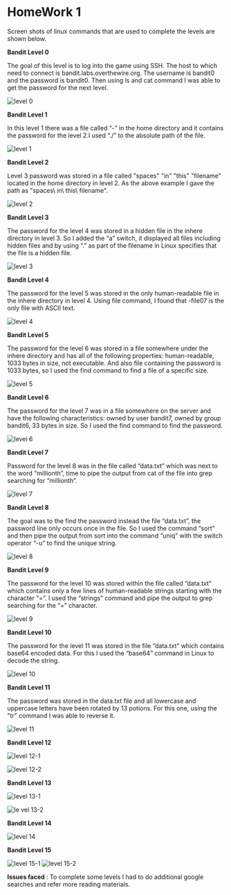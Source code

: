 # HomeWork 1

Screen shots of linux commands that are used to complete the levels are shown below.

**Bandit Level 0**

The goal of this level is to log into the game using SSH. The host to which need to connect is bandit.labs.overthewire.org. The username is bandit0 and the password is bandit0. Then using ls and cat command I was able to get the password for the next level.

![level 0](https://cloud.githubusercontent.com/assets/18345069/14378936/4c24ab78-fd95-11e5-82d5-25c5853f2294.png)

**Bandit Level 1**

In this level 1 there was a file called “-” in the home directory and it contains the password for the level 2.I used “./” to the absolute path of the file.

![level 1](https://cloud.githubusercontent.com/assets/18345069/14378935/4c218560-fd95-11e5-94e5-6bf25f60a107.png)

**Bandit Level 2**

Level 3 password was stored in a file called "spaces" "in" "this" "filename" located in the home directory in level 2. As the above example I gave the path as "spaces\ in\ this\ filename".

![level 2](https://cloud.githubusercontent.com/assets/18345069/14378933/4c2127a0-fd95-11e5-9447-7bad1f7d6494.png)

**Bandit Level 3**

The password for the level 4 was stored in a hidden file in the inhere directory in level 3. So I added the “a” switch, it displayed all files including hidden files and by using “.” as part of the filename in Linux specifies that the file is a hidden file.

![level 3](https://cloud.githubusercontent.com/assets/18345069/14378932/4c210cc0-fd95-11e5-96f5-d640d4e92c61.png)

**Bandit Level 4**

The password for the level 5 was stored in the only human-readable file in the inhere directory in level 4. Using file command, I found that -file07 is the only file with ASCII text.

![level 4](https://cloud.githubusercontent.com/assets/18345069/14378934/4c215b44-fd95-11e5-97b0-877db8017960.png)

**Bandit Level 5**

The password for the level 6 was stored in a file somewhere under the inhere directory and has all of the following properties: human-readable, 1033 bytes in size, not executable. And also file containing the password is 1033 bytes, so I used the find command to find a file of a specific size.

![level 5](https://cloud.githubusercontent.com/assets/18345069/14378937/4c381b40-fd95-11e5-9a7d-06c0f77dfa13.png)

**Bandit Level 6**

The password for the level 7 was in a file somewhere on the server and have the following characteristics: owned by user bandit7, owned by group bandit6, 33 bytes in size. So I used the find command to find the password.

![level 6](https://cloud.githubusercontent.com/assets/18345069/14378938/4c4def38-fd95-11e5-89af-7bb91901b7c2.png)

**Bandit Level 7**

Password for the level 8 was in the file called “data.txt” which was next to the word “millionth”, time to pipe the output from cat of the file into grep searching for “millionth”.

![level 7](https://cloud.githubusercontent.com/assets/18345069/14378939/4c4e0400-fd95-11e5-9658-29bec13166b5.png)

**Bandit Level 8**

The goal was to the find the password instead the file “data.txt”, the password line only occurs once in the file. So I used the command “sort” and then pipe the output from sort into the command “uniq” with the switch operator “-u” to find the unique string.

![level 8](https://cloud.githubusercontent.com/assets/18345069/14378940/4c4ea996-fd95-11e5-942e-b39be697ac40.png)

**Bandit Level 9**

The password for the level 10 was stored within the file called “data.txt” which contains only a few lines of human-readable strings starting with the character “=”. I used the “strings” command and pipe the output to grep searching for the “=” character.

![level 9](https://cloud.githubusercontent.com/assets/18345069/14378942/4c544a2c-fd95-11e5-83eb-2c0bdf1cfd39.png)

**Bandit Level 10**

The password for the level 11 was stored in the file “data.txt” which contains base64 encoded data. For this I used the “base64” command in Linux to decode the string.

![level 10](https://cloud.githubusercontent.com/assets/18345069/14378941/4c502974-fd95-11e5-86d6-92202251ea3e.png)

**Bandit Level 11**

The password was stored in the data.txt file and all lowercase and uppercase letters have been rotated by 13 potions. For this one, using the "tr" command I was able to reverse it.

![level 11](https://cloud.githubusercontent.com/assets/18345069/14378943/4c5e36ea-fd95-11e5-9d7a-f8e5de49248d.png)

**Bandit Level 12**

![level 12-1](https://cloud.githubusercontent.com/assets/18345069/14378946/4c7ad8b8-fd95-11e5-84d1-2ead484403c2.png)

![level 12-2](https://cloud.githubusercontent.com/assets/18345069/14378944/4c7a8a3e-fd95-11e5-9029-041691a462e4.png)

**Bandit Level 13**

![level 13-1](https://cloud.githubusercontent.com/assets/18345069/14378945/4c7abf72-fd95-11e5-9505-d7bccb898092.png)

![le vel 13-2](https://cloud.githubusercontent.com/assets/18345069/14378931/4c11a622-fd95-11e5-9864-fbf421742c02.png)

**Bandit Level 14**

![level 14](https://cloud.githubusercontent.com/assets/18345069/14378947/4c7bf446-fd95-11e5-868b-e775a174152e.png)

**Bandit Level 15**

![level 15-1](https://cloud.githubusercontent.com/assets/18345069/14378948/4c80bbca-fd95-11e5-9508-640a91c430df.png)
![level 15-2](https://cloud.githubusercontent.com/assets/18345069/14378949/4c86184a-fd95-11e5-816d-0b11b3b0dc3f.png)

**Issues faced** : To complete some levels I had to do additional google searches and refer more reading materials. 
